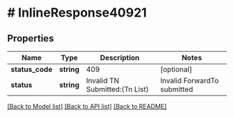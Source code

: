 # # InlineResponse40921

## Properties

Name | Type | Description | Notes
------------ | ------------- | ------------- | -------------
**status_code** | **string** | 409 | [optional]
**status** | **string** | Invalid TN Submitted:(Tn List) | Invalid ForwardTo submitted | CustomerOrderReference has invalid characters and cannot include &lt;, \\\\, ^, ~, &#x60;, }, {, &gt;, &#x3D;, ], [, ! | [optional]

[[Back to Model list]](../../README.md#models) [[Back to API list]](../../README.md#endpoints) [[Back to README]](../../README.md)
